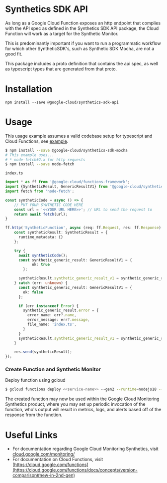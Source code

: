 # Synthetics SDK API

As long as a Google Cloud Function exposes an http endpoint that complies with the API spec as defined in the Synthetics SDK API package, the Cloud Function will work as a target for the Synthetic Monitor.

This is predominantly important if you want to run a programmatic workflow for which other SyntheticSDK's, such as Synthetic SDK Mocha, are not a good fit.

This package includes a proto definition that contains the api spec, as well as typescript types that are generated from that proto.

# Installation

```
npm install --save @google-cloud/synthetics-sdk-api
```

# Usage

This usage example assumes a valid codebase setup for typescript and Cloud Functions, see [example](https://github.com/GoogleCloudPlatform/functions-framework-nodejs/blob/master/docs/typescript.md).

```bash
$ npm install --save @google-cloud/synthetics-sdk-mocha
# This example uses...
# * node-fetch#2.x for http requests
$ npm install --save node-fetch
```

`index.ts`
```typescript
import * as ff from '@google-cloud/functions-framework';
import {SyntheticResult, GenericResultV1} from '@google-cloud/synthetics-sdk-api';
import fetch from 'node-fetch';

const syntheticCode = async () => {
    // PUT YOUR SYNTHETIC CODE HERE
    const url = '<<YOUR URL HERE>>'; // URL to send the request to
    return await fetch(url);
}

ff.http('SyntheticFunction', async (req: ff.Request, res: ff.Response) => {
    const syntheticResult: SyntheticResult = {
      runtime_metadata: {}
    };

    try {
      await syntheticCode();
      const synthetic_generic_result: GenericResultV1 = {
            ok: true
        };

      syntheticResult.synthetic_generic_result_v1 = synthetic_generic_result;
    } catch (err: unknown) {
      const synthetic_generic_result: GenericResultV1 = {
        ok: false
      };

      if (err instanceof Error) {
        synthetic_generic_result.error = {
          error_name: err?.name,
          error_message: err?.message,
          file_name: 'index.ts',
        }
      }
      syntheticResult.synthetic_generic_result_v1 = synthetic_generic_result;
    }

    res.send(syntheticResult);
});
```

### Create Function and Synthetic Monitor

Deploy function using gcloud
```bash
$ gcloud functions deploy <<service-name>> --gen2 --runtime=nodejs18 --region=<<region>> --source=. --entry-point=SyntheticFunction --trigger-http
```

The created function may now be used within the Google Cloud Monitoring Synthetics product, where you may set up periodic invocation of the function, who's output will result in metrics, logs, and alerts based off of the response from the function.

# Useful Links

* For documentation regarding Google Cloud Monitoring Synthetics, visit [cloud.google.com/monitoring/](https://cloud.google.com/monitoring/)
* For documentation on Cloud Functions, visit [https://cloud.google.com/functions](https://cloud.google.com/functions/docs/concepts/version-comparison#new-in-2nd-gen)